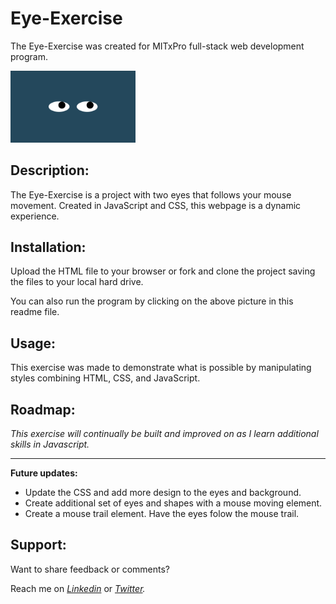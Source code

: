 # Eye-Exercise

The Eye-Exercise was created for MITxPro full-stack web development program. </br>

<a href="https://foreverphoenix21.github.io/Eye-Exercise/">
  <img src="Eyes.png" alt="Eye Exercise link" width="200" /> </a
>

## Description:

<p> The Eye-Exercise is a project with two eyes that follows your mouse movement. Created in JavaScript and CSS, this webpage is a dynamic experience.</p>

## Installation:

<p> Upload the HTML file to your browser or fork and clone the project saving the files to your local hard drive. </p> 
<p>You can also run the program by clicking on the above picture in this readme file.</P>

## Usage:

<p> This exercise was made to demonstrate what is possible by manipulating styles combining HTML, CSS, and JavaScript.</p>

## Roadmap:

*<p> This exercise will continually be built and improved on as I learn additional skills in Javascript. </p>*

***

**<p> Future updates: </p>**
- Update the CSS and add more design to the eyes and background.
- Create additional set of eyes and shapes with a mouse moving element.  
- Create a mouse trail element. Have the eyes folow the mouse trail.

## Support:

<p> Want to share feedback or comments?</p>

<p> 
  
  Reach me on *[Linkedin](https://www.linkedin.com/in/derek-diaz/)* or *[Twitter](https://twitter.com/diazcsu).*
  
</p>
